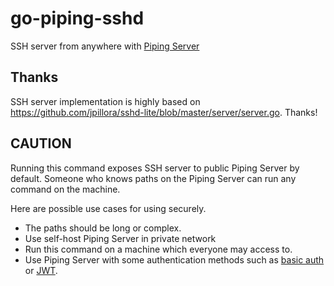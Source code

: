 # go-piping-sshd
SSH server from anywhere with [Piping Server](https://github.com/nwtgck/piping-server)

## Thanks

SSH server implementation is highly based on <https://github.com/jpillora/sshd-lite/blob/master/server/server.go>. Thanks!

## CAUTION

Running this command exposes SSH server to public Piping Server by default. Someone who knows paths on the Piping Server can run any command on the machine. 

Here are possible use cases for using securely.

- The paths should be long or complex.
- Use self-host Piping Server in private network
- Run this command on a machine which everyone may access to.
- Use Piping Server with some authentication methods such as [basic auth](https://github.com/nwtgck/piping-server-basic-auth-docker-compose) or [JWT](https://github.com/nwtgck/jwt-piping-server).
